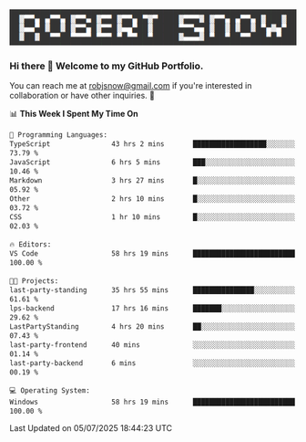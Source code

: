 <img alt="myname" src="assets/name.png" />

### Hi there 👋 Welcome to my GitHub Portfolio.
You can reach me at robjsnow@gmail.com if you're interested in collaboration or have other inquiries.  :briefcase:



<!--START_SECTION:waka-->
📊 **This Week I Spent My Time On** 

```text
💬 Programming Languages: 
TypeScript               43 hrs 2 mins       ██████████████████░░░░░░░   73.79 % 
JavaScript               6 hrs 5 mins        ███░░░░░░░░░░░░░░░░░░░░░░   10.46 % 
Markdown                 3 hrs 27 mins       █░░░░░░░░░░░░░░░░░░░░░░░░   05.92 % 
Other                    2 hrs 10 mins       █░░░░░░░░░░░░░░░░░░░░░░░░   03.72 % 
CSS                      1 hr 10 mins        █░░░░░░░░░░░░░░░░░░░░░░░░   02.03 % 

🔥 Editors: 
VS Code                  58 hrs 19 mins      █████████████████████████   100.00 % 

🐱‍💻 Projects: 
last-party-standing      35 hrs 55 mins      ███████████████░░░░░░░░░░   61.61 % 
lps-backend              17 hrs 16 mins      ███████░░░░░░░░░░░░░░░░░░   29.62 % 
LastPartyStanding        4 hrs 20 mins       ██░░░░░░░░░░░░░░░░░░░░░░░   07.43 % 
last-party-frontend      40 mins             ░░░░░░░░░░░░░░░░░░░░░░░░░   01.14 % 
last-party-backend       6 mins              ░░░░░░░░░░░░░░░░░░░░░░░░░   00.19 % 

💻 Operating System: 
Windows                  58 hrs 19 mins      █████████████████████████   100.00 % 
```


 Last Updated on 05/07/2025 18:44:23 UTC
<!--END_SECTION:waka-->

<!--
**robjsnow/robjsnow** is a ✨ _special_ ✨ repository because its `README.md` (this file) appears on your GitHub profile.

Here are some ideas to get you started:

- 🔭 I’m currently working on ...
- 🌱 I’m currently learning ...
- 👯 I’m looking to collaborate on ...
- 🤔 I’m looking for help with ...
- 💬 Ask me about ...
- 📫 How to reach me: ...
- 😄 Pronouns: ...
- ⚡ Fun fact: ...
-->


